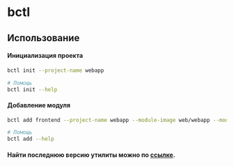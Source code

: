 # bctl

## Использование

#### Инициализация проекта
```bash
bctl init --project-name webapp

# Помощь
bctl init --help
```

#### Добавление модуля
```bash
bctl add frontend --project-name webapp --module-image web/webapp --module-version 1.2.3 --module-port 8181 --ingress-class nginx

# Помощь
bctl add --help
```

#### Найти последнюю версию утилиты можно по [ссылке](https://git.tccenter.ru/tc-center/infra/App/base/bctl/-/releases).